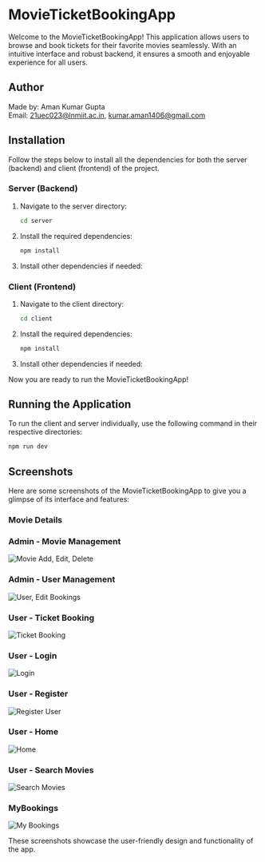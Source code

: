 # MovieTicketBookingApp
Welcome to the MovieTicketBookingApp! This application allows users to browse and book tickets for their favorite movies seamlessly. With an intuitive interface and robust backend, it ensures a smooth and enjoyable experience for all users.

## Author
Made by: Aman Kumar Gupta  
Email: 21uec023@lnmiit.ac.in, kumar.aman1406@gmail.com

## Installation
Follow the steps below to install all the dependencies for both the server (backend) and client (frontend) of the project.

### Server (Backend)
1. Navigate to the server directory:
    ```bash
    cd server
    ```
2. Install the required dependencies:
    ```bash
    npm install
3. Install other dependencies if needed:

### Client (Frontend)
1. Navigate to the client directory:
    ```bash
    cd client
    ```
2. Install the required dependencies:
    ```bash
    npm install
3. Install other dependencies if needed:

Now you are ready to run the MovieTicketBookingApp!

## Running the Application
To run the client and server individually, use the following command in their respective directories:
```bash
npm run dev
```

## Screenshots
Here are some screenshots of the MovieTicketBookingApp to give you a glimpse of its interface and features:

### Movie Details
### Admin - Movie Management
![Movie Add, Edit, Delete](movieMang.png)

### Admin - User Management
![User, Edit Bookings](userMang.png)

### User - Ticket Booking
![Ticket Booking](ticketBook.png)

### User - Login
![Login](login1.png)

### User - Register
![Register User](register.png)

### User - Home
![Home](home.png)

### User - Search Movies
![Search Movies](searchMovie.png)

### MyBookings
![My Bookings](mybooking.png)

These screenshots showcase the user-friendly design and functionality of the app.
